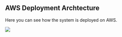 
## AWS Deployment Archtecture

Here you can see how the system is deployed on AWS.

![](embed:AmazonWebServicesDeployment)

